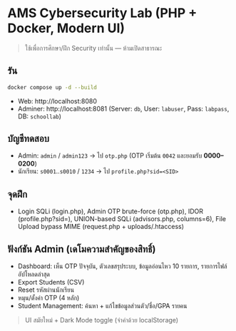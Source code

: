 
# AMS Cybersecurity Lab (PHP + Docker, Modern UI)

> ใช้เพื่อการศึกษา/ฝึก Security เท่านั้น — ห้ามเปิดสาธารณะ

## รัน
```bash
docker compose up -d --build
```
- Web: http://localhost:8080
- Adminer: http://localhost:8081  (Server: `db`, User: `labuser`, Pass: `labpass`, DB: `schoollab`)

## บัญชีทดสอบ
- Admin: `admin` / `admin123` → ไป `otp.php` (OTP เริ่มต้น `0042` และยอมรับ **0000–0200**)
- นักเรียน: `s0001`..`s0010` / `1234` → ไป `profile.php?sid=<SID>`

## จุดฝึก
- Login SQLi (login.php), Admin OTP brute-force (otp.php), IDOR (profile.php?sid=), UNION-based SQLi (advisors.php, columns=6), File Upload bypass MIME (request.php + uploads/.htaccess)

## ฟังก์ชัน Admin (เดโมความสำคัญของสิทธิ์)
- Dashboard: เห็น OTP ปัจจุบัน, ตัวเลขสรุประบบ, ข้อมูลอ่อนไหว 10 รายการ, รายการไฟล์อัปโหลดล่าสุด
- Export Students (CSV)
- Reset รหัสผ่านนักเรียน
- หมุน/ตั้งค่า OTP (4 หลัก)
- Student Management: ค้นหา + แก้ไขข้อมูลส่วนตัว/ชื่อ/GPA รายคน

> UI สมัยใหม่ + Dark Mode toggle (จำค่าด้วย localStorage)
